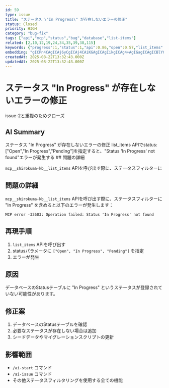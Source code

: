 ```yaml
---
id: 59
type: issue
title: "ステータス \"In Progress\" が存在しないエラーの修正"
status: Closed
priority: HIGH
category: "bug-fix"
tags: ["api","mcp","status","bug","database","list-items"]
related: [2,10,12,19,24,34,35,39,38,115]
keywords: {"progress":1,"status":1,"api":0.86,"open":0.57,"list_items":0.57}
embedding: "gICPn4CAgICAj6yCgICAj4CAiKGAgICAgIikgICAg4+AgIGagICAgICBlYGAgJCJgICAkICAgICAgImFgICbgYCAh4yAgICAgIaEgoCAm4CAgI6OgICAgICOjoaAgI+AgICQjYCAgICAiZ+IgICCgYCAipWAgICAgI+whoCAgYg="
createdAt: 2025-08-22T13:32:43.000Z
updatedAt: 2025-08-22T13:32:43.000Z
---
```


# ステータス "In Progress" が存在しないエラーの修正

issue-2と重複のためクローズ

## AI Summary

ステータス "In Progress" が存在しないエラーの修正 list_items APIでstatus: ["Open","In Progress","Pending"]を指定すると、"Status 'In Progress' not found"エラーが発生する ## 問題の詳細

`mcp__shirokuma-kb__list_items` APIを呼び出す際に、ステータスフィルターに

## 問題の詳細

`mcp__shirokuma-kb__list_items` APIを呼び出す際に、ステータスフィルターに "In Progress" を含めると以下のエラーが発生します：

```
MCP error -32603: Operation failed: Status 'In Progress' not found
```

## 再現手順

1. `list_items` APIを呼び出す
2. statusパラメータに `["Open", "In Progress", "Pending"]` を指定
3. エラーが発生

## 原因

データベースのStatusテーブルに "In Progress" というステータスが登録されていない可能性があります。

## 修正案

1. データベースのStatusテーブルを確認
2. 必要なステータスが存在しない場合は追加
3. シードデータやマイグレーションスクリプトの更新

## 影響範囲

- `/ai-start` コマンド
- `/ai-issue` コマンド  
- その他ステータスフィルタリングを使用する全ての機能
